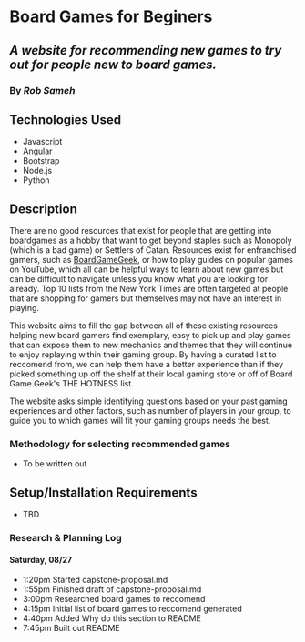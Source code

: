 # Board Games for Beginers

## _A website for recommending new games to try out for people new to board games._

### By _Rob Sameh_

## Technologies Used

- Javascript
- Angular
- Bootstrap
- Node.js
- Python

## Description

There are no good resources that exist for people that are getting into boardgames as a hobby that want to get beyond staples such as Monopoly (which is a bad game) or Settlers of Catan. Resources exist for enfranchised gamers, such as  [BoardGameGeek](https://boardgamegeek.com/), or how to play guides on popular games on YouTube, which all can be helpful ways to learn about new games but can be difficult to navigate unless you know what you are looking for already. Top 10 lists from the New York Times are often targeted at people that are shopping for gamers but themselves may not have an interest in playing.

This website aims to fill the gap between all of these existing resources helping new board gamers find exemplary, easy to pick up and play games that can expose them to new mechanics and themes that they will continue to enjoy replaying within their gaming group. By having a curated list to reccomend from, we can help them have a better experience than if they picked something up off the shelf at their local gaming store or off of Board Game Geek's THE HOTNESS list.

The website asks simple identifying questions based on your past gaming experiences and other factors, such as number of players in your group, to guide you to which games will fit your gaming groups needs the best.

### Methodology for selecting recommended games

- To be written out

## Setup/Installation Requirements

- TBD

### Research & Planning Log

#### Saturday, 08/27

- 1:20pm Started capstone-proposal.md
- 1:55pm Finished draft of capstone-proposal.md
- 3:00pm Researched board games to reccomend
- 4:15pm Initial list of board games to reccomend generated
- 4:40pm Added Why do this section to README
- 7:45pm Built out README
